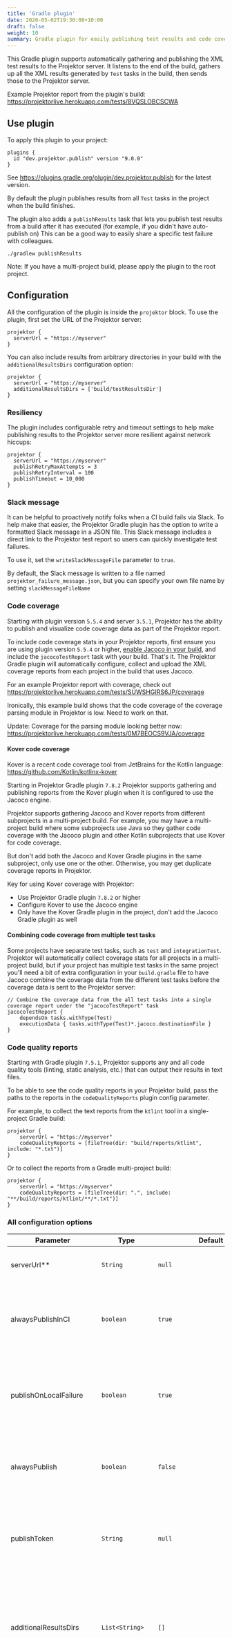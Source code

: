 ```yaml
---
title: 'Gradle plugin'
date: 2020-05-02T19:30:08+10:00
draft: false
weight: 10
summary: Gradle plugin for easily publishing test results and code coverage statistics to Projektor
---
```


This Gradle plugin supports automatically gathering and publishing
the XML test results to the Projektor server. It listens to the
end of the build, gathers up all the XML results generated by
`Test` tasks in the build, then sends those to the Projektor server.

Example Projektor report from the plugin's build: https://projektorlive.herokuapp.com/tests/8VQSLOBCSCWA

## Use plugin

To apply this plugin to your project:

```
plugins {
  id "dev.projektor.publish" version "9.0.0"
}
```

See https://plugins.gradle.org/plugin/dev.projektor.publish for the latest version.

By default the plugin publishes results from all `Test` tasks in the project
when the build finishes.

The plugin also adds a `publishResults` task that lets you publish test
results from a build after it has executed (for example, if you didn't have auto-publish on)
This can be a good way to easily share a specific test failure with colleagues.

`./gradlew publishResults`

Note: If you have a multi-project build, please apply the plugin to the root project.

## Configuration

All the configuration of the plugin is inside the `projektor` block.
To use the plugin, first set the URL of the Projektor server:

```
projektor {
  serverUrl = "https://myserver"
}
```

You can also include results from arbitrary directories in your build with the `additionalResultsDirs` configuration option:

```
projektor {
  serverUrl = "https://myserver"
  additionalResultsDirs = ['build/testResultsDir']
}
```

### Resiliency

The plugin includes configurable retry and timeout settings to help make publishing results
to the Projektor server more resilient against network hiccups:

```
projektor {
  serverUrl = "https://myserver"
  publishRetryMaxAttempts = 3
  publishRetryInterval = 100
  publishTimeout = 10_000
}
```

### Slack message

It can be helpful to proactively notify folks when a CI build fails via Slack.
To help make that easier, the Projektor Gradle plugin has the option to write a formatted Slack
message in a JSON file. This Slack message includes a direct link to the Projektor test report
so users can quickly investigate test failures.

To use it, set the `writeSlackMessageFile` parameter to `true`.

By default, the Slack message is written to a file named `projektor_failure_message.json`,
but you can specify your own file name by setting `slackMessageFileName`

### Code coverage

Starting with plugin version `5.5.4` and server `3.5.1`, Projektor has the ability to publish and
visualize code coverage data as part of the Projektor report. 

To include code coverage stats in your Projektor reports, first ensure you are using plugin version `5.5.4` or higher, 
[enable Jacoco in your build](https://docs.gradle.org/current/userguide/jacoco_plugin.html),
and include the `jacocoTestReport` task with your build. That's it.
The Projektor Gradle plugin will automatically configure, collect and upload the XML coverage reports from
each project in the build that uses Jacoco.

For an example Projektor report with coverage, check out https://projektorlive.herokuapp.com/tests/SUWSHGIRS6JP/coverage

Ironically, this example build shows that the code coverage of the coverage parsing module in Projektor is low. Need to work on that.

Update: Coverage for the parsing module looking better now: https://projektorlive.herokuapp.com/tests/0M7BEOCS9VJA/coverage

#### Kover code coverage

Kover is a recent code coverage tool from JetBrains for the Kotlin language: https://github.com/Kotlin/kotlinx-kover

Starting in Projektor Gradle plugin `7.8.2` Projektor supports gathering and publishing reports
from the Kover plugin when it is configured to use the Jacoco engine.

Projektor supports gathering Jacoco and Kover reports from different subprojects in a multi-project build.
For example, you may have a multi-project build where some subprojects use Java so they gather code
coverage with the Jacoco plugin and other Kotlin subprojects that use Kover for code coverage.

But don't add both the Jacoco and Kover Gradle plugins in the same subproject, only use one or the other.
Otherwise, you may get duplicate coverage reports in Projektor.

Key for using Kover coverage with Projektor:

* Use Projektor Gradle plugin `7.8.2` or higher
* Configure Kover to use the Jacoco engine
* Only have the Kover Gradle plugin in the project, don't add the Jacoco Gradle plugin as well

#### Combining code coverage from multiple test tasks

Some projects have separate test tasks, such as `test` and `integrationTest`.
Projektor will automatically collect coverage stats for all projects in a multi-project build,
but if your project has multiple test tasks in the same project you'll need a bit of extra configuration
in your `build.gradle` file to have Jacoco combine the coverage data from the different test tasks
before the coverage data is sent to the Projektor server:

```
// Combine the coverage data from the all test tasks into a single coverage report under the "jacocoTestReport" task
jacocoTestReport {
    dependsOn tasks.withType(Test)
    executionData { tasks.withType(Test)*.jacoco.destinationFile }
}
```

### Code quality reports

Starting with Gradle plugin `7.5.1`, 
Projektor supports any and all code quality tools (linting, static analysis, etc.) that can output their results in text files.

To be able to see the code quality reports in your Projektor build,
pass the paths to the reports in the `codeQualityReports` plugin config parameter.

For example, to collect the text reports from the `ktlint` tool in a single-project Gradle build:

```
projektor {
    serverUrl = "https://myserver"
    codeQualityReports = [fileTree(dir: "build/reports/ktlint", include: "*.txt")]
}
```

Or to collect the reports from a Gradle multi-project build:

```
projektor {
    serverUrl = "https://myserver"
    codeQualityReports = [fileTree(dir: ".", include: "**/build/reports/ktlint/**/*.txt")]
}
```

### All configuration options

| Parameter                 | Type             | Default  | Description                                |
| ------------------------- | ---------------- | -------- | ------------------------------------------ |
| serverUrl**               | `String`         | `null`   | Projektor server URL to publish results to |
| alwaysPublishInCI         | `boolean`        | `true`   | Whether results are automatically published at the end of the build when running in CI |
| publishOnLocalFailure     | `boolean`        | `true`   | Whether results are automatically published at the end of the build if it fails when running locally |
| alwaysPublish             | `boolean`        | `false`  | Whether to always publish the results regardless of environment or outcome |
| publishToken              | `String`         | `null`   | Token to include in publish request to server (only needed when server has publish token set) |
| additionalResultsDirs     | `List<String>`   | `[]`     | Additional directories to include results from. Useful when you want to include results from a task that isn't `Test` type |
| attachments               | `List<FileTree>` | `[]`     | FileTrees to include as attachments to the test report and make available in the UI |
| codeQualityReports        | `List<FileTree>` | `[]`     | Patterns for any code quality reports you want to include in your test report |
| compressionEnabled        | `boolean`        | `true`   | Whether to compress the test results with GZIP when sending them to the server |
| publishRetryMaxAttempts   | `int`            | `3`      | Max number of attempts when retrying publish of results to server |
| publishRetryInterval      | `long`           | `100`    | Amount to wait (in milliseconds) between retry attempts
| publishTimeout            | `long`           | `10_000` | Timeout (in milliseconds) to send results to the server |
| writeSlackMessageFile     | `boolean`        | `false`  | Whether to write a Slack message file with a link to the Projektor test report |
| slackMessageFileName      | `String`         |  `projektor_failure_message.json` | Name of the Slack message file (if enabled) |
| codeCoveragePublish       | `boolean`        | `true`   | Whether to include code coverage data in the Projektor report (if the build has coverage enabled with the Jacoco plugin) |
| gitMainBranchNames        | `List<String>`   | `["main", "master"]`              | List of the mainline branches for this repo. Mainline branches are used when calculating things like current code coverage for the repo. |

** _Required_

## Compatibility

| Plugin version | Java version | Gradle version | Projektor server version |
|----------------|--------------|----------------| ------------------------ |
| 1.0.0 - 1.0.2  | 8+           | 5+             | 1.0.0+                   |
| 1.0.3          | 8+           | 5+             | 1.0.6+                   |
| 2.0.0          | 8+           | 5+             | 2.0.0+                   |
| 3.0.0          | 8+           | 5+             | 2.0.0+                   |
| 4.0.0          | 11+          | 5+             | 2.0.0+                   |
| 5.0.0+         | 11+          | 5+             | 3.3.0+                   |
| 5.1.0+         | 11+          | 5+             | 3.5.0+                   |
| 7.0.0+         | 11+          | 5+             | 4.0.0+                   |
| 8.0.0+         | 11+          | 7+             | 4.0.0+                   |
| 8.3.0+         | 11+          | 7.6.1+         | 4.0.0+                   |
| 9.0.0+         | 17+          | 7.6.1+         | 4.0.0+                   |

## Configure and apply via another plugin

In larger organizations it can be common to have base plugins that apply and configure a common set 
of plugins used by each project. To apply the `ProjektorPublishPlugin` this way from another plugin:

```groovy
dependencies {
  api "dev.projektor.publish:dev.projektor.publish.gradle.plugin:9.0.0"
}
```

```groovy
class MyPlugin implements Plugin<Project> {

    @Override
    void apply(Project project) {

        project.plugins.apply(ProjektorPublishPlugin)

        project.projektor {
            serverUrl = "https://myserver"
        }
    }
}
```

## Changelog

* 9.0.0
  * **Breaking change:** Projektor Gradle plugin now requires Java 17+
* 8.7.0
  * Jackson and OkHttp updates
* 8.6.0
  * Updating dependencies
* 8.5.0
  * Upgrading to Gradle publish plugin 1.2.0
* 8.4.0
  * Adding support for Kover >= 0.6 in Gradle plugin
* 8.3.0
  * **Breaking change:** Projektor Gradle plugin now requires Gradle 7.6.1+
  * Updating to Kotlin 1.8.22
* 8.0.0
  * **Breaking change:** Projektor Gradle plugin now requires Gradle 7+ 
* 7.8.0
  * Adding support for Kover code coverage
* 7.7.0
  * Tweaking retry config in Gradle plugin to work with Java 17
* 7.6.0
  * Use non-deprecated report properties when available
* 7.5.2
  * Don't log task-graph-not-ready stacktrace when executing Gradle task that doesn't exist
* 7.5.1
  * Beefing up logging for code quality reports
* 7.5.0
  * Adding initial support for code quality reports
* 7.4.0
  * Adding support for code coverage in Gradle plugin publish task
* 7.3.0
  * Adding support for sending group name for appending results together
* 7.2.3
  * Improve handling of Gradle task graph not being ready yet
* 7.2.2
  * Guard against Gradle plugin failure when syncing project in IDE
* 7.2.1
  * Guard against Gradle plugin failure when syncing project in IDE
* 7.2.0
  * Sending pull request number from Gradle plugin
* 7.1.0
  * Passing Git commit SHA from Gradle plugin
* 7.0.0
  * Combining coverage results with test results in Gradle plugins
* 6.2.1
  * Removing deprecated AbstractTask from Gradle plugin
* 6.2.0
  * Adding coverage base file path
* 6.1.0
  * Compressing coverage reports in Gradle plugin for improved performance when sending them to the server
* 6.0.0
  * Always publish in CI from Gradle plugin
* 5.6.1
  * Don't publish when no test results or coverage data
* 5.6.0
  * Passing is-CI flag from Gradle plugin to server
* 5.5.6
  * Adding wall clock duration to Gradle plugin
* 5.5.4
  * Making Gradle plugin backwards compatible with Gradle 5
* 5.5.3
  * Adding test report ID to results file written by Gradle plugin
* 5.5.2
  * Update Gradle plugin CI calculation to support CI env variable set to some arbitrary string value instead of just 'true'
* 5.5.1
  * Always publish coverage report in CI
* 5.5.0
  * Always publish all coverage reports so comparisons are apples to apples
* 5.4.0
  * Writing file with link to report in Gradle plugin
* 5.2.0
  * Enabling publish by default in CI when code coverage is present
* 5.1.0
  * Initial support for Jacoco coverage stats
* 5.0.3
  * Upping failure stacktrace to info level for easier debugging
* 5.0.2
  * Adding support for writing Slack message to file
* 5.0.1
  * Adding configurable retries to Gradle plugin
* 5.0.0
  * Adding compression to the results call from the Gradle plugin
* 4.0.2
  * Don't show large stacktrace on Gradle plugin post failure

